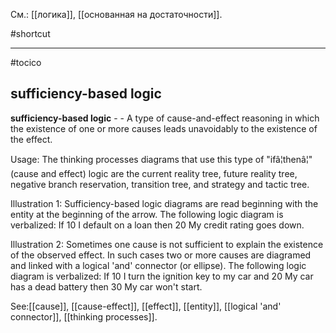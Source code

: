 См.: [[логика]], [[основанная на достаточности]].

#shortcut




<hr/>

#tocico

## sufficiency-based logic

<b>sufficiency-based logic</b> - - A type of cause-and-effect reasoning in which the existence of one or more causes leads unavoidably to the existence of the effect. 


Usage: The thinking processes diagrams that use this type of "ifâ¦thenâ¦" (cause and effect) logic are the current reality tree, future reality tree, negative branch reservation, transition tree, and strategy and tactic tree. 

Illustration 1: Sufficiency-based logic diagrams are read beginning with the entity at the beginning of the arrow. The following logic diagram is verbalized: If 10 I default on a loan then 20 My credit rating goes down.
  
 


Illustration 2: Sometimes one cause is not sufficient to explain the existence of the observed effect. In such cases two or more causes are diagramed and linked with a logical 'and' connector (or ellipse).  The following logic diagram is verbalized: If 10 I turn the ignition key to my car and 20 My car has a dead battery then 30 My car won't start.
  




See:[[cause]], [[cause-effect]], [[effect]], [[entity]], [[logical 'and' connector]], [[thinking processes]].
